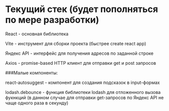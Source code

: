 # Текущий стек (будет пополняться по мере разработки)

React - основная библиотека

Vite - инструмент для сборки проекта (быстрее create react app)

Яндекс API - интерфейс для получения адресов по заданной строке

Axios - promise-based HTTP клиент для отправки get и post запросов



###Малые компоненты:

react-autosuggest - компонент для создания подсказок в input-формах

lodash.debounce - функция библиотеки lodash для отложенного вызова фукнкций (в данном случае для отправки get-запросов по Яндекс API не чаще одного раза в секунду)

